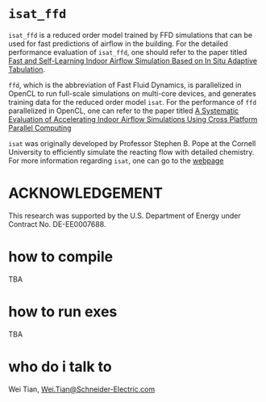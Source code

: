 # `isat_ffd`
`isat_ffd`  is a reduced order model trained by FFD simulations that can be used for fast predictions of airflow in the building. For the detailed performance evaluation of `isat_ffd`, one should refer to the paper titled [Fast and Self-Learning Indoor Airflow Simulation Based on In Situ Adaptive Tabulation](https://www.colorado.edu/lab/sbs/sites/default/files/attached-files/2018_wtian_isat_1.pdf).

`ffd`, which is the abbreviation of Fast Fluid Dynamics, is parallelized in OpenCL to run full-scale simulations on multi-core devices, and generates training data for the reduced order model `isat`. For the performance of `ffd` parallelized in OpenCL, one can refer to the paper titled [A Systematic Evaluation of Accelerating Indoor Airflow Simulations Using Cross Platform Parallel Computing](https://www.colorado.edu/lab/sbs/sites/default/files/attached-files/2016_wtian_ffd_gpu.pdf)

`isat` was originally developed by Professor Stephen B. Pope at the Cornell University to efficiently simulate the reacting flow with detailed chemistry. For more information regarding `isat`, one can go to the [webpage](https://tcg.mae.cornell.edu/isat.html)

# ACKNOWLEDGEMENT
This research was supported by the U.S. Department of Energy under Contract No. DE-EE0007688.

# how to compile
TBA
# how to run exes
TBA
# who do i talk to
Wei Tian, Wei.Tian@Schneider-Electric.com

